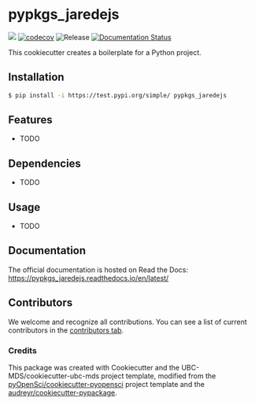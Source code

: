 # pypkgs_jaredejs 

![](https://github.com/JaredSplinter/pypkgs_jaredejs/workflows/build/badge.svg) [![codecov](https://codecov.io/gh/JaredSplinter/pypkgs_jaredejs/branch/main/graph/badge.svg)](https://codecov.io/gh/JaredSplinter/pypkgs_jaredejs) ![Release](https://github.com/JaredSplinter/pypkgs_jaredejs/workflows/Release/badge.svg) [![Documentation Status](https://readthedocs.org/projects/pypkgs_jaredejs/badge/?version=latest)](https://pypkgs_jaredejs.readthedocs.io/en/latest/?badge=latest)

This cookiecutter creates a boilerplate for a Python project.

## Installation

```bash
$ pip install -i https://test.pypi.org/simple/ pypkgs_jaredejs
```

## Features

- TODO

## Dependencies

- TODO

## Usage

- TODO

## Documentation

The official documentation is hosted on Read the Docs: https://pypkgs_jaredejs.readthedocs.io/en/latest/

## Contributors

We welcome and recognize all contributions. You can see a list of current contributors in the [contributors tab](https://github.com/JaredSplinter/pypkgs_jaredejs/graphs/contributors).

### Credits

This package was created with Cookiecutter and the UBC-MDS/cookiecutter-ubc-mds project template, modified from the [pyOpenSci/cookiecutter-pyopensci](https://github.com/pyOpenSci/cookiecutter-pyopensci) project template and the [audreyr/cookiecutter-pypackage](https://github.com/audreyr/cookiecutter-pypackage).
